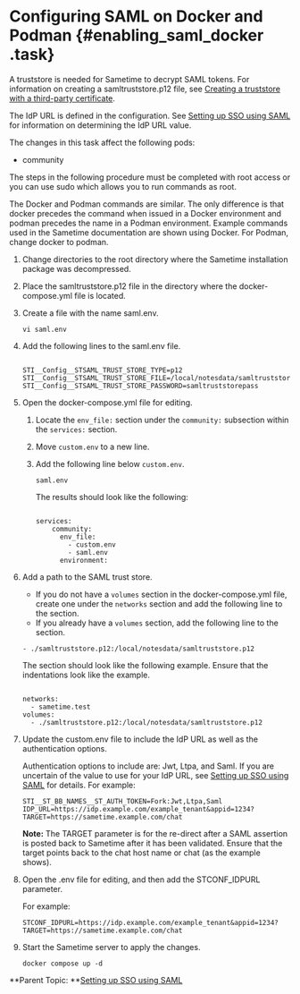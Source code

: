# Configuring SAML on Docker and Podman {#enabling_saml_docker .task}

A truststore is needed for Sametime to decrypt SAML tokens. For information on creating a samltruststore.p12 file, see [Creating a truststore with a third-party certificate](t_create_truststore.md).

The IdP URL is defined in the configuration. See [Setting up SSO using SAML](enabling_sso_saml.md) for information on determining the IdP URL value.

The changes in this task affect the following pods:

-   community

The steps in the following procedure must be completed with root access or you can use sudo which allows you to run commands as root.

The Docker and Podman commands are similar. The only difference is that docker precedes the command when issued in a Docker environment and podman precedes the name in a Podman environment. Example commands used in the Sametime documentation are shown using Docker. For Podman, change docker to podman.

1.  Change directories to the root directory where the Sametime installation package was decompressed.

2.  Place the samltruststore.p12 file in the directory where the docker-compose.yml file is located.

3.  Create a file with the name saml.env.

    ``` {#codeblock_n3n_tcq_k5b}
    vi saml.env
    ```

4.  Add the following lines to the saml.env file.

    ``` {#codeblock_crt_vcq_k5b}
    
    STI__Config__STSAML_TRUST_STORE_TYPE=p12  
    STI__Config__STSAML_TRUST_STORE_FILE=/local/notesdata/samltruststore.p12 
    STI__Config__STSAML_TRUST_STORE_PASSWORD=samltruststorepass 
    ```

5.  Open the docker-compose.yml file for editing.

    1.  Locate the `env_file:` section under the `community:` subsection within the `services:` section.

    2.  Move `custom.env` to a new line.

    3.  Add the following line below `custom.env`.

        ``` {#codeblock_ybs_j24_k5b}
        saml.env
        ```

        The results should look like the following:

        ``` {#codeblock_tc5_l24_k5b}
        
        services:
            community:
              env_file: 
                - custom.env
                - saml.env
              environment:
        
        ```

6.  Add a path to the SAML trust store.

    -   If you do not have a `volumes` section in the docker-compose.yml file, create one under the `networks` section and add the following line to the section.
    -   If you already have a `volumes` section, add the following line to the section.
    ``` {#codeblock_pvw_w3x_k5b}
    - ./samltruststore.p12:/local/notesdata/samltruststore.p12 
    ```

    The section should look like the following example. Ensure that the indentations look like the example.

    ``` {#codeblock_qvw_w3x_k5b}
    
    networks:
      - sametime.test
    volumes:
      - ./samltruststore.p12:/local/notesdata/samltruststore.p12
    ```

7.  Update the custom.env file to include the IdP URL as well as the authentication options.

    Authentication options to include are: Jwt, Ltpa, and Saml. If you are uncertain of the value to use for your IdP URL, see [Setting up SSO using SAML](enabling_sso_saml.md) for details. For example:

    ``` {#codeblock_scg_rsh_ywb}
    STI__ST_BB_NAMES__ST_AUTH_TOKEN=Fork:Jwt,Ltpa,Saml
    IDP_URL=https://idp.example.com/example_tenant&appid=1234?TARGET=https://sametime.example.com/chat
    ```

    **Note:** The TARGET parameter is for the re-direct after a SAML assertion is posted back to Sametime after it has been validated. Ensure that the target points back to the chat host name or chat \(as the example shows\).

8.  Open the .env file for editing, and then add the STCONF\_IDPURL parameter.

    For example:

    ``` {#codeblock_ohf_3xb_wxb}
    STCONF_IDPURL=https://idp.example.com/example_tenant&appid=1234?TARGET=https://sametime.example.com/chat
    ```

9.  Start the Sametime server to apply the changes.

    ``` {#codeblock_btc_lj4_k5b}
    docker compose up -d
    
    ```


**Parent Topic: **[Setting up SSO using SAML](enabling_sso_saml.md)

